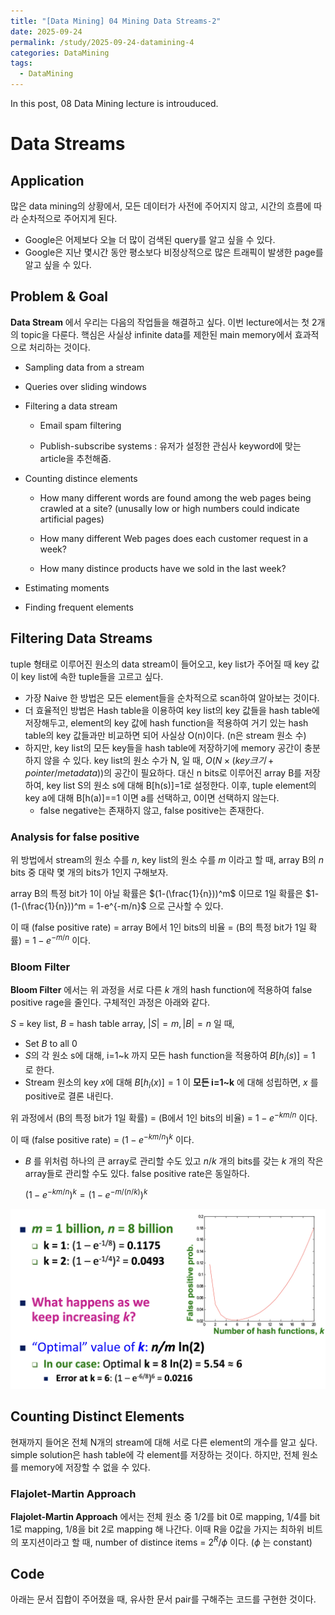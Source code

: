 ```yaml
---
title: "[Data Mining] 04 Mining Data Streams-2"
date: 2025-09-24
permalink: /study/2025-09-24-datamining-4
categories: DataMining
tags: 
  - DataMining
---
```


In this post, 08 Data Mining lecture is introuduced. 



# Data Streams

## Application

많은 data mining의 상황에서, 모든 데이터가 사전에 주어지지 않고, 시간의 흐름에 따라 순차적으로 주어지게 된다. 

- Google은 어제보다 오늘 더 많이 검색된 query를 알고 싶을 수 있다. 
- Google은 지난 몇시간 동안 평소보다 비정상적으로 많은 트래픽이 발생한 page를 알고 싶을 수 있다. 

## Problem & Goal

**Data Stream** 에서 우리는 다음의 작업들을 해결하고 싶다. 이번 lecture에서는 첫 2개의 topic을 다룬다. 핵심은 사실상 infinite data를 제한된 main memory에서 효과적으로 처리하는 것이다. 

- Sampling data from a stream

- Queries over sliding windows

- Filtering a data stream

  - Email spam filtering 

  - Publish-subscribe systems : 유저가 설정한 관심사 keyword에 맞는 article을 추천해줌.

- Counting distince elements

  - How many different words are found among the web pages being crawled at a site? (unusally low or high numbers could indicate artificial pages)

  - How many different Web pages does each customer request in a week?

  - How many distince products have we sold in the last week?

- Estimating moments

- Finding frequent elements

  

## Filtering Data Streams

tuple 형태로 이루어진 원소의 data stream이 들어오고, key list가 주어질 때 key 값이 key list에 속한 tuple들을 고르고 싶다.

- 가장 Naive 한 방법은 모든 element들을 순차적으로 scan하여 알아보는 것이다.
- 더 효율적인 방법은 Hash table을 이용하여 key list의 key 값들을 hash table에 저장해두고, element의 key 값에 hash function을 적용하여 거기 있는 hash table의 key 값들과만 비교하면 되어 사실상 O(n)이다. (n은 stream 원소 수)
- 하지만, key list의 모든 key들을 hash table에 저장하기에 memory 공간이 충분하지 않을 수 있다. key list의 원소 수가 N, 일 때, $O(N \times (key 크기+pointer/metadata))$의 공간이 필요하다. 대신 n bits로 이루어진 array B를 저장하여, key list S의 원소 s에 대해 B[h(s)]=1로 설정한다. 이후, tuple element의 key a에 대해 B[h(a)]==1 이면 a를 선택하고, 0이면 선택하지 않는다. 
  - false negative는 존재하지 않고,  false positive는 존재한다.

### Analysis for false positive

위 방법에서 stream의 원소 수를 $n$, key list의 원소 수를 $m$ 이라고 할 때, array B의 $n$ bits 중 대략 몇 개의 bits가 1인지 구해보자.

array B의 특정 bit가 1이 아닐 확률은 $(1-(\frac{1}{n}))^m$ 이므로 1일 확률은 $1-(1-(\frac{1}{n}))^m = 1-e^{-m/n}$ 으로 근사할 수 있다.

이 때 (false positive rate) = array B에서 1인 bits의 비율 = (B의 특정 bit가 1일 확률) = $1-e^{-m/n}$ 이다.

### Bloom Filter

**Bloom Filter** 에서는 위 과정을 서로 다른 $k$ 개의 hash function에 적용하여 false positive rage을 줄인다. 구체적인 과정은 아래와 같다.

$S$ = key list, $B$ = hash table array, $|S|=m, |B|=n$ 일 때, 

- Set $B$ to all 0
- $S$의 각 원소 s에 대해, i=1~k 까지 모든 hash function을 적용하여 $B[h_i(s)]=1$ 로 한다.
- Stream 원소의 key $x$에 대해 $B[h_i(x)]=1$ 이 **모든 i=1~k** 에 대해 성립하면, $x$ 를 positive로 결론 내린다. 

위 과정에서 (B의 특정 bit가 1일 확률) = (B에서 1인 bits의 비율) = $1-e^{-km/n}$ 이다.

이 때 (false positive rate) = $(1-e^{-km/n})^k$ 이다.

- $B$ 를 위처럼 하나의 큰 array로 관리할 수도 있고 $n/k$ 개의 bits를 갖는 $k$ 개의 작은 array들로 관리할 수도 있다. false positive rate은 동일하다.

   $(1-e^{-km/n})^k = (1-e^{-m/(n/k)})^k$ 

![image-20251013162425376](../../images/2025-09-24-datamining-4/image-20251013162425376.png)

## Counting Distinct Elements

현재까지 들어온 전체 N개의 stream에 대해 서로 다른 element의 개수를 알고 싶다. simple solution은 hash table에 각 element를 저장하는 것이다. 하지만, 전체 원소를 memory에 저장할 수 없을 수 있다. 

### Flajolet-Martin Approach

**Flajolet-Martin Approach** 에서는 전체 원소 중 1/2를 bit 0로 mapping, 1/4를 bit 1로 mapping, 1/8을 bit 2로 mapping 해 나간다. 이때 R을 0값을 가지는 최하위 비트의 포지션이라고 할 때, number of distince items = $2^R/\phi$ 이다. ($\phi$ 는 constant)



## Code

아래는 문서 집합이 주어졌을 때, 유사한 문서 pair를 구해주는 코드를 구현한 것이다. 

